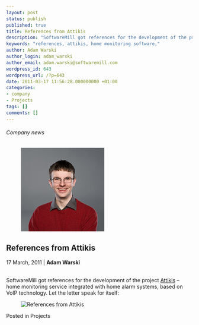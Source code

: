 ```yaml
---
layout: post
status: publish
published: true
title: References from Attikis
description: "SoftwareMill got references for the development of the project Attikis – home monitoring service integrated with home alarm system, based on VoIP technology."
keywords: "references, attikis, home monitoring software,"
author: Adam Warski
author_login: adam_warski
author_email: adam.warski@softwaremill.com
wordpress_id: 643
wordpress_url: /?p=643
date: 2011-03-17 11:56:28.000000000 +01:00
categories:
- company
- Projects
tags: []
comments: []
---
```


<h6>Company news</h6>
<div class="post-header clearfix">
<figure><div class="image"><img src="/img/members/warski.jpg" alt="Adam Warski"></div></figure><div class="title">
<h2 class="font-dark-blue font-normal">References from Attikis</h2>17 March, 2011 | <b>Adam Warski</b><br><br>
</div>
</div>
<div class="post-rows">
<div class="text">
<p>SoftwareMill got references for the development of the project <a href="http://attikis.com">Attikis</a> – home monitoring service integrated with home alarm systems, based on VoIP technology. Let the letter speak for itself: </p>
</div>
<figure><img src="https://softwaremill.com/img/uploads/2013/06/attikis_references.jpg" alt="References from Attikis"></figure>
</div>
<div class="post-footer">Posted in Projects</div>
